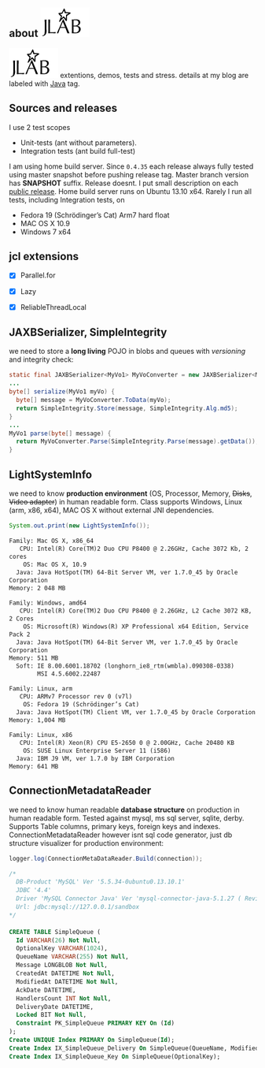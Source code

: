 about <img src='jlab-small.png'/>
----
<img src='jlab-small.png'/> extentions, demos, tests and stress. details at my blog are labeled with [Java](http://devizer.blogspot.com/search/label/Java) tag.

Sources and releases
----
I use 2 test scopes
- Unit-tests (ant without parameters).
- Integration tests (ant build full-test)

I am using home build server. Since `0.4.35` each release always fully tested using master snapshot before pushing release tag. Master branch version has **SNAPSHOT** suffix. Release doesnt.
I put small description on each [public release](https://github.com/devizer/jlab/releases).
Home build server runs on Ubuntu 13.10 x64. Rarely I run all tests, including Integration tests, on
- Fedora 19 (Schrödinger’s Cat) Arm7 hard float
- MAC OS X 10.9
- Windows 7 x64

jcl extensions
----
- [x] Parallel.for
- [x] Lazy<T>
- [x] ReliableThreadLocal<T>



JAXBSerializer, SimpleIntegrity
----
we need to store a **long living** POJO in blobs and queues with *versioning* and integrity check:


```java
static final JAXBSerializer<MyVo1> MyVoConverter = new JAXBSerializer<MyVo1>(MyVo1.class);
...
byte[] serialize(MyVo1 myVo) {
  byte[] message = MyVoConverter.ToData(myVo);
  return SimpleIntegrity.Store(message, SimpleIntegrity.Alg.md5);
}
...
MyVo1 parse(byte[] message) {
  return MyVoConverter.Parse(SimpleIntegrity.Parse(message).getData());
}
```

LightSystemInfo
----
we need to know **production environment** (OS, Processor, Memory, <del>Disks</del>, <del>Video adapter</del>) in human readable form.
Class supports Windows, Linux (arm, x86, x64), MAC OS X without external JNI dependencies.

```java
System.out.print(new LightSystemInfo());
```
```
Family: Mac OS X, x86_64
   CPU: Intel(R) Core(TM)2 Duo CPU P8400 @ 2.26GHz, Cache 3072 Kb, 2 cores
    OS: Mac OS X, 10.9
  Java: Java HotSpot(TM) 64-Bit Server VM, ver 1.7.0_45 by Oracle Corporation
Memory: 2 048 MB
```
```
Family: Windows, amd64
   CPU: Intel(R) Core(TM)2 Duo CPU P8400 @ 2.26GHz, L2 Cache 3072 KB, 2 Cores
    OS: Microsoft(R) Windows(R) XP Professional x64 Edition, Service Pack 2
  Java: Java HotSpot(TM) 64-Bit Server VM, ver 1.7.0_45 by Oracle Corporation
Memory: 511 MB
  Soft: IE 8.00.6001.18702 (longhorn_ie8_rtm(wmbla).090308-0338)
        MSI 4.5.6002.22487
```
```
Family: Linux, arm
   CPU: ARMv7 Processor rev 0 (v7l)
    OS: Fedora 19 (Schrödinger’s Cat)
  Java: Java HotSpot(TM) Client VM, ver 1.7.0_45 by Oracle Corporation
Memory: 1,004 MB
```
```
Family: Linux, x86
   CPU: Intel(R) Xeon(R) CPU E5-2650 0 @ 2.00GHz, Cache 20480 KB
    OS: SUSE Linux Enterprise Server 11 (i586)
  Java: IBM J9 VM, ver 1.7.0 by IBM Corporation
Memory: 641 MB
```




ConnectionMetadataReader
----
we need to know human readable **database structure** on production in human readable form.
Tested against mysql, ms sql server, sqlite, derby.
Supports Table columns, primary keys, foreign keys and indexes.
ConnectionMetadataReader however isnt sql code generator,
just db structure visualizer for production environment:

```java
logger.log(ConnectionMetaDataReader.Build(connection));
```
```sql
/*
  DB-Product 'MySQL' Ver '5.5.34-0ubuntu0.13.10.1'
  JDBC '4.4'
  Driver 'MySQL Connector Java' Ver 'mysql-connector-java-5.1.27 ( Revision: alexander.soklakov@oracle.com-20131021093118-gtm1bh1vb450xipt )'
  Url: jdbc:mysql://127.0.0.1/sandbox
*/

CREATE TABLE SimpleQueue (
  Id VARCHAR(26) Not Null,
  OptionalKey VARCHAR(1024),
  QueueName VARCHAR(255) Not Null,
  Message LONGBLOB Not Null,
  CreatedAt DATETIME Not Null,
  ModifiedAt DATETIME Not Null,
  AckDate DATETIME,
  HandlersCount INT Not Null,
  DeliveryDate DATETIME,
  Locked BIT Not Null,
  Constraint PK_SimpleQueue PRIMARY KEY On (Id)
);
Create UNIQUE Index PRIMARY On SimpleQueue(Id);
Create Index IX_SimpleQueue_Delivery On SimpleQueue(QueueName, ModifiedAt);
Create Index IX_SimpleQueue_Key On SimpleQueue(OptionalKey);
```




